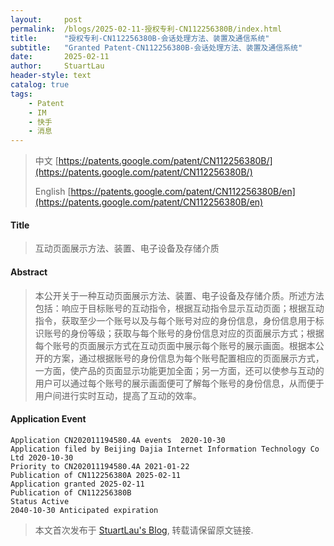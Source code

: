 ```yaml
---
layout:     post
permalink:  /blogs/2025-02-11-授权专利-CN112256380B/index.html
title:      "授权专利-CN112256380B-会话处理方法、装置及通信系统"
subtitle:   "Granted Patent-CN112256380B-会话处理方法、装置及通信系统"
date:       2025-02-11
author:     StuartLau
header-style: text
catalog: true
tags:
    - Patent
    - IM
    - 快手
    - 消息
---
```

> 中文 [https://patents.google.com/patent/CN112256380B/](https://patents.google.com/patent/CN112256380B/)
>
> English [https://patents.google.com/patent/CN112256380B/en](https://patents.google.com/patent/CN112256380B/en)

#### Title
> 互动页面展示方法、装置、电子设备及存储介质










#### Abstract
> 本公开关于一种互动页面展示方法、装置、电子设备及存储介质。所述方法包括：响应于目标账号的互动指令，根据互动指令显示互动页面；根据互动指令，获取至少一个账号以及与每个账号对应的身份信息，身份信息用于标识账号的身份等级；获取与每个账号的身份信息对应的页面展示方式；根据每个账号的页面展示方式在互动页面中展示每个账号的展示画面。根据本公开的方案，通过根据账号的身份信息为每个账号配置相应的页面展示方式，一方面，使产品的页面显示功能更加全面；另一方面，还可以使参与互动的用户可以通过每个账号的展示画面便可了解每个账号的身份信息，从而便于用户间进行实时互动，提高了互动的效率。








#### Application Event
```
Application CN202011194580.4A events  2020-10-30
Application filed by Beijing Dajia Internet Information Technology Co Ltd 2020-10-30
Priority to CN202011194580.4A 2021-01-22
Publication of CN112256380A 2025-02-11
Application granted 2025-02-11
Publication of CN112256380B
Status Active
2040-10-30 Anticipated expiration
```
> 本文首次发布于 [StuartLau's Blog](https://stuartlau.github.io), 
转载请保留原文链接.
